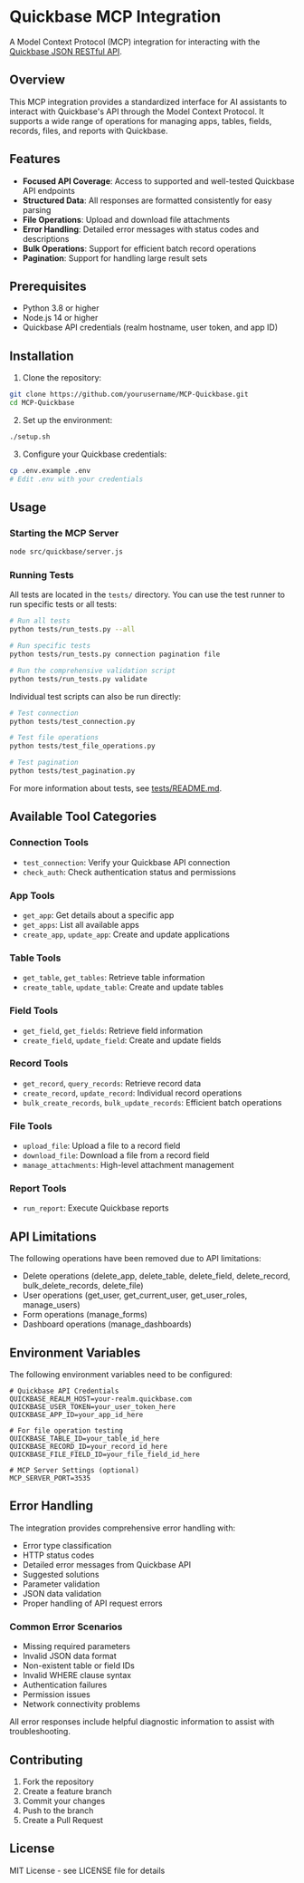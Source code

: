 # Quickbase MCP Integration

A Model Context Protocol (MCP) integration for interacting with the [Quickbase JSON RESTful API](https://developer.quickbase.com/).

## Overview

This MCP integration provides a standardized interface for AI assistants to interact with Quickbase's API through the Model Context Protocol. It supports a wide range of operations for managing apps, tables, fields, records, files, and reports with Quickbase.

## Features

- **Focused API Coverage**: Access to supported and well-tested Quickbase API endpoints
- **Structured Data**: All responses are formatted consistently for easy parsing
- **File Operations**: Upload and download file attachments
- **Error Handling**: Detailed error messages with status codes and descriptions
- **Bulk Operations**: Support for efficient batch record operations
- **Pagination**: Support for handling large result sets

## Prerequisites

- Python 3.8 or higher
- Node.js 14 or higher
- Quickbase API credentials (realm hostname, user token, and app ID)

## Installation

1. Clone the repository:
```bash
git clone https://github.com/yourusername/MCP-Quickbase.git
cd MCP-Quickbase
```

2. Set up the environment:
```bash
./setup.sh
```

3. Configure your Quickbase credentials:
```bash
cp .env.example .env
# Edit .env with your credentials
```

## Usage

### Starting the MCP Server

```bash
node src/quickbase/server.js
```

### Running Tests

All tests are located in the `tests/` directory. You can use the test runner to run specific tests or all tests:

```bash
# Run all tests
python tests/run_tests.py --all

# Run specific tests
python tests/run_tests.py connection pagination file

# Run the comprehensive validation script
python tests/run_tests.py validate
```

Individual test scripts can also be run directly:

```bash
# Test connection
python tests/test_connection.py

# Test file operations
python tests/test_file_operations.py

# Test pagination
python tests/test_pagination.py
```

For more information about tests, see [tests/README.md](tests/README.md).

## Available Tool Categories

### Connection Tools
- `test_connection`: Verify your Quickbase API connection
- `check_auth`: Check authentication status and permissions

### App Tools
- `get_app`: Get details about a specific app
- `get_apps`: List all available apps
- `create_app`, `update_app`: Create and update applications

### Table Tools
- `get_table`, `get_tables`: Retrieve table information
- `create_table`, `update_table`: Create and update tables

### Field Tools
- `get_field`, `get_fields`: Retrieve field information
- `create_field`, `update_field`: Create and update fields

### Record Tools
- `get_record`, `query_records`: Retrieve record data
- `create_record`, `update_record`: Individual record operations
- `bulk_create_records`, `bulk_update_records`: Efficient batch operations

### File Tools
- `upload_file`: Upload a file to a record field
- `download_file`: Download a file from a record field
- `manage_attachments`: High-level attachment management

### Report Tools
- `run_report`: Execute Quickbase reports

## API Limitations

The following operations have been removed due to API limitations:
- Delete operations (delete_app, delete_table, delete_field, delete_record, bulk_delete_records, delete_file)
- User operations (get_user, get_current_user, get_user_roles, manage_users)
- Form operations (manage_forms)
- Dashboard operations (manage_dashboards)

## Environment Variables

The following environment variables need to be configured:

```
# Quickbase API Credentials
QUICKBASE_REALM_HOST=your-realm.quickbase.com
QUICKBASE_USER_TOKEN=your_user_token_here
QUICKBASE_APP_ID=your_app_id_here

# For file operation testing
QUICKBASE_TABLE_ID=your_table_id_here
QUICKBASE_RECORD_ID=your_record_id_here
QUICKBASE_FILE_FIELD_ID=your_file_field_id_here

# MCP Server Settings (optional)
MCP_SERVER_PORT=3535
```

## Error Handling

The integration provides comprehensive error handling with:
- Error type classification
- HTTP status codes
- Detailed error messages from Quickbase API
- Suggested solutions
- Parameter validation
- JSON data validation
- Proper handling of API request errors

### Common Error Scenarios
- Missing required parameters
- Invalid JSON data format
- Non-existent table or field IDs
- Invalid WHERE clause syntax
- Authentication failures
- Permission issues
- Network connectivity problems

All error responses include helpful diagnostic information to assist with troubleshooting.

## Contributing

1. Fork the repository
2. Create a feature branch
3. Commit your changes
4. Push to the branch
5. Create a Pull Request

## License

MIT License - see LICENSE file for details